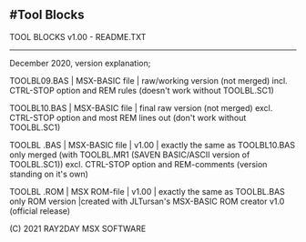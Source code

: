 #Tool Blocks
------------------------------

TOOL BLOCKS v1.00 - README.TXT

------------------------------

December 2020, version explanation;


TOOLBL09.BAS | MSX-BASIC file | raw/working version (not merged) incl. CTRL-STOP option and REM rules (doesn't work without TOOLBL.SC1)

TOOLBL10.BAS | MSX-BASIC file | final raw version (not merged) excl. CTRL-STOP option and most REM lines out (don't work without TOOLBL.SC1)

TOOLBL .BAS | MSX-BASIC file | v1.00 | exactly the same as TOOLBL10.BAS only merged (with TOOLBL.MR1 (SAVEN BASIC/ASCII version of TOOLBL.SC1)) excl. CTRL-STOP option and REM-comments (version standing on it's own)

TOOLBL .ROM | MSX ROM-file | v1.00 | exactly the same as TOOLBL.BAS only ROM version |created with JLTursan's MSX-BASIC ROM creator v1.0 (official release)


(C) 2021 RAY2DAY MSX SOFTWARE
